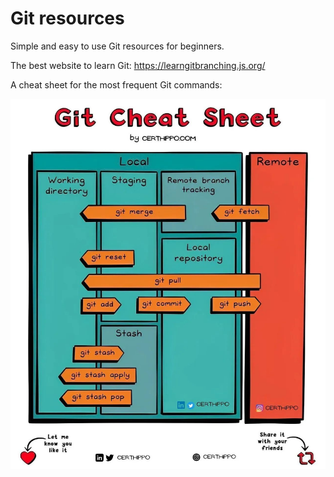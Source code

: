 # Git resources

Simple and easy to use Git resources for beginners.

The best website to learn Git: https://learngitbranching.js.org/

A cheat sheet for the most frequent Git commands:

<img src="git_cheat_sheet.jpeg" alt="github-cheat-sheet" width="700"/>


